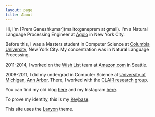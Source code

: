 ```yaml
---
layout: page
title: About
---
```


Hi, I'm [Prem Ganeshkumar](mailto:ganeprem at gmail). I'm a Natural Language Processing Engineer at [Agolo](http://agolo.com/) in New York City.

Before this, I was a Masters student in Computer Science at [Columbia University](http://www.columbia.edu/), New York City. My concentration was in Natural Language Processing.

2011-2014, I worked on the [Wish List](http://amazon.com/wishlist) team at [Amazon.com](http://www.amazon.com/) in Seattle.

2008-2011, I did my undergrad in Computer Science at [University of Michigan, Ann Arbor](http://umich.edu/). There, I worked with the [CLAIR research group](http://clairlib.org/).

You can find my old blog [here](http://premgane.wordpress.com) and my Instagram [here](http://instagram.com/premtagram).

To prove my identity, this is my [Keybase](https://keybase.io/pgkr).

This site uses the [Lanyon](https://github.com/poole/lanyon#readme) theme.